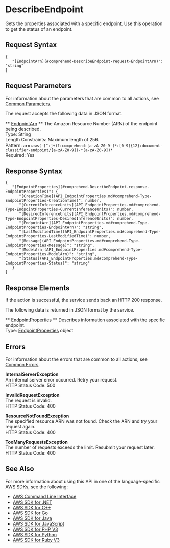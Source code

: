 # DescribeEndpoint<a name="API_DescribeEndpoint"></a>

Gets the properties associated with a specific endpoint\. Use this operation to get the status of an endpoint\.

## Request Syntax<a name="API_DescribeEndpoint_RequestSyntax"></a>

```
{
   "[EndpointArn](#comprehend-DescribeEndpoint-request-EndpointArn)": "string"
}
```

## Request Parameters<a name="API_DescribeEndpoint_RequestParameters"></a>

For information about the parameters that are common to all actions, see [Common Parameters](CommonParameters.md)\.

The request accepts the following data in JSON format\.

 ** [EndpointArn](#API_DescribeEndpoint_RequestSyntax) **   <a name="comprehend-DescribeEndpoint-request-EndpointArn"></a>
The Amazon Resource Number \(ARN\) of the endpoint being described\.  
Type: String  
Length Constraints: Maximum length of 256\.  
Pattern: `arn:aws(-[^:]+)?:comprehend:[a-zA-Z0-9-]*:[0-9]{12}:document-classifier-endpoint/[a-zA-Z0-9](-*[a-zA-Z0-9])*`   
Required: Yes

## Response Syntax<a name="API_DescribeEndpoint_ResponseSyntax"></a>

```
{
   "[EndpointProperties](#comprehend-DescribeEndpoint-response-EndpointProperties)": { 
      "[CreationTime](API_EndpointProperties.md#comprehend-Type-EndpointProperties-CreationTime)": number,
      "[CurrentInferenceUnits](API_EndpointProperties.md#comprehend-Type-EndpointProperties-CurrentInferenceUnits)": number,
      "[DesiredInferenceUnits](API_EndpointProperties.md#comprehend-Type-EndpointProperties-DesiredInferenceUnits)": number,
      "[EndpointArn](API_EndpointProperties.md#comprehend-Type-EndpointProperties-EndpointArn)": "string",
      "[LastModifiedTime](API_EndpointProperties.md#comprehend-Type-EndpointProperties-LastModifiedTime)": number,
      "[Message](API_EndpointProperties.md#comprehend-Type-EndpointProperties-Message)": "string",
      "[ModelArn](API_EndpointProperties.md#comprehend-Type-EndpointProperties-ModelArn)": "string",
      "[Status](API_EndpointProperties.md#comprehend-Type-EndpointProperties-Status)": "string"
   }
}
```

## Response Elements<a name="API_DescribeEndpoint_ResponseElements"></a>

If the action is successful, the service sends back an HTTP 200 response\.

The following data is returned in JSON format by the service\.

 ** [EndpointProperties](#API_DescribeEndpoint_ResponseSyntax) **   <a name="comprehend-DescribeEndpoint-response-EndpointProperties"></a>
Describes information associated with the specific endpoint\.  
Type: [EndpointProperties](API_EndpointProperties.md) object

## Errors<a name="API_DescribeEndpoint_Errors"></a>

For information about the errors that are common to all actions, see [Common Errors](CommonErrors.md)\.

 **InternalServerException**   
An internal server error occurred\. Retry your request\.  
HTTP Status Code: 500

 **InvalidRequestException**   
The request is invalid\.  
HTTP Status Code: 400

 **ResourceNotFoundException**   
The specified resource ARN was not found\. Check the ARN and try your request again\.  
HTTP Status Code: 400

 **TooManyRequestsException**   
The number of requests exceeds the limit\. Resubmit your request later\.  
HTTP Status Code: 400

## See Also<a name="API_DescribeEndpoint_SeeAlso"></a>

For more information about using this API in one of the language\-specific AWS SDKs, see the following:
+  [AWS Command Line Interface](https://docs.aws.amazon.com/goto/aws-cli/comprehend-2017-11-27/DescribeEndpoint) 
+  [AWS SDK for \.NET](https://docs.aws.amazon.com/goto/DotNetSDKV3/comprehend-2017-11-27/DescribeEndpoint) 
+  [AWS SDK for C\+\+](https://docs.aws.amazon.com/goto/SdkForCpp/comprehend-2017-11-27/DescribeEndpoint) 
+  [AWS SDK for Go](https://docs.aws.amazon.com/goto/SdkForGoV1/comprehend-2017-11-27/DescribeEndpoint) 
+  [AWS SDK for Java](https://docs.aws.amazon.com/goto/SdkForJava/comprehend-2017-11-27/DescribeEndpoint) 
+  [AWS SDK for JavaScript](https://docs.aws.amazon.com/goto/AWSJavaScriptSDK/comprehend-2017-11-27/DescribeEndpoint) 
+  [AWS SDK for PHP V3](https://docs.aws.amazon.com/goto/SdkForPHPV3/comprehend-2017-11-27/DescribeEndpoint) 
+  [AWS SDK for Python](https://docs.aws.amazon.com/goto/boto3/comprehend-2017-11-27/DescribeEndpoint) 
+  [AWS SDK for Ruby V3](https://docs.aws.amazon.com/goto/SdkForRubyV3/comprehend-2017-11-27/DescribeEndpoint) 